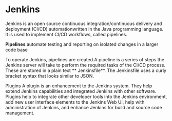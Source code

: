 # Jenkins

Jenkins is an open source continuous integration/continuous delivery and deployment (CI/CD) automationwritten in the Java programming language. It is used to implement CI/CD workflows, called pipelines.

**Pipelines** automate testing and reporting on isolated changes in a larger code base

To operate Jenkins, pipelines are created.A pipeline is a series of steps the Jenkins server will take to perform the required tasks of the CI/CD process. These are stored in a plain text ** Jenkinsfile**. The Jenkinsfile uses a curly bracket syntax that looks similar to JSON.

Plugins
A plugin is an enhancement to the Jenkins system. They help extend Jenkins capabilities and integrated Jenkins with other software. Plugins help to integrate other developer tools into the Jenkins environment, add new user interface elements to the Jenkins Web UI, help with administration of Jenkins, and enhance Jenkins for build and source code management. 
